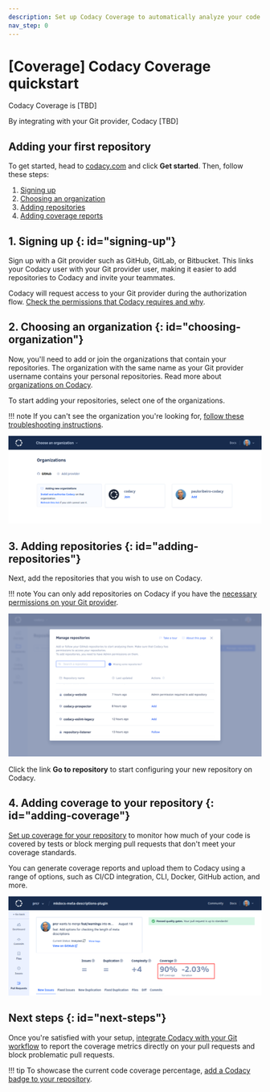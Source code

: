 ```yaml
---
description: Set up Codacy Coverage to automatically analyze your code coverage reports and calculate coverage metrics for every commit and pull request.
nav_step: 0
---
```


# [Coverage] Codacy Coverage quickstart

Codacy Coverage is [TBD]
<!--TODO Review
    an automated code quality and coverage platform that analyzes your source code and identifies issues as you go, helping your team ship robust software by scanning over 40 programming languages, such as JavaScript, Python, Java, C#, and PHP.
-->

By integrating with your Git provider, Codacy [TBD]
<!--TODO Review
    keeps track of your team’s work, analyzes relevant commits, highlights problems, suggests improvements, and protects your codebase from unwelcome changes. From organization and repository level to individual files, pull requests, and commits, Codacy monitors the following metrics across your projects:

    -   **Coverage**: the percentage of lines of code covered by automated tests
-->

## Adding your first repository

<!--TODO {--% include-markdown "../assets/includes/nav-multistep-quickstart.md" %--}-->

To get started, head to [<span class="skip-vale">codacy.com</span>](https://www.codacy.com/) and click **Get started**<!--TODO Review link-->. Then, follow these steps:

1.  [Signing up](#signing-up)
1.  [Choosing an organization](#choosing-organization)
1.  [Adding repositories](#adding-repositories)
1.  [Adding coverage reports](#adding-coverage)

## 1. Signing up {: id="signing-up"}

Sign up with a Git provider such as GitHub, GitLab, or Bitbucket. This links your Codacy user with your Git provider user, making it easier to add repositories to Codacy and invite your teammates.

Codacy will request access to your Git provider during the authorization flow. [Check the permissions that Codacy requires and why](../../getting-started/which-permissions-does-codacy-need-from-my-account.md).

## 2. Choosing an organization {: id="choosing-organization"}

Now, you'll need to add or join the organizations that contain your repositories. The organization with the same name as your Git provider username contains your personal repositories. Read more about [organizations on Codacy](../../organizations/what-are-organizations.md).

To start adding your repositories, select one of the organizations.

!!! note
    If you can't see the organization you're looking for, [follow these troubleshooting instructions](../../faq/troubleshooting/why-cant-i-see-my-organization.md).

![Choosing an organization](../../organizations/images/organization-add.png)  

## 3. Adding repositories {: id="adding-repositories"}

Next, add the repositories that you wish to use on Codacy.

!!! note
    You can only add repositories on Codacy if you have the [necessary permissions on your Git provider](../../organizations/roles-and-permissions-for-organizations.md).

![Adding repositories](../../organizations/images/repositories-add.png)

Click the link **Go to repository** to start configuring your new repository on Codacy.

## 4. Adding coverage to your repository {: id="adding-coverage"}

[Set up coverage for your repository](../../coverage-reporter/index.md) to monitor how much of your code is covered by tests or block merging pull requests that don't meet your coverage standards.

You can generate coverage reports and upload them to Codacy using a range of options, such as CI/CD integration, CLI, Docker, GitHub action, and more.

![Adding coverage to your repository](../../coverage-reporter/images/coverage-codacy-ui.png)

## Next steps {: id="next-steps"}

Once you're satisfied with your setup, [integrate Codacy with your Git workflow](integrating-codacy-with-your-git-workflow.md) to report the coverage metrics directly on your pull requests and block problematic pull requests.

!!! tip
    To showcase the current code coverage percentage, [add a Codacy badge to your repository](../../getting-started/adding-a-codacy-badge.md).
